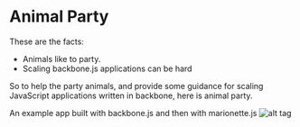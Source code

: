 Animal Party
============

These are the facts: 
 - Animals like to party.
 - Scaling backbone.js applications can be hard
 
So to help the party animals, and provide some guidance for scaling JavaScript applications written in backbone, here is animal party.


An example app built with backbone.js and then with marionette.js 
![alt tag](http://amy.palamounta.in/images/featured/unsuckyourbackbone.jpg)
